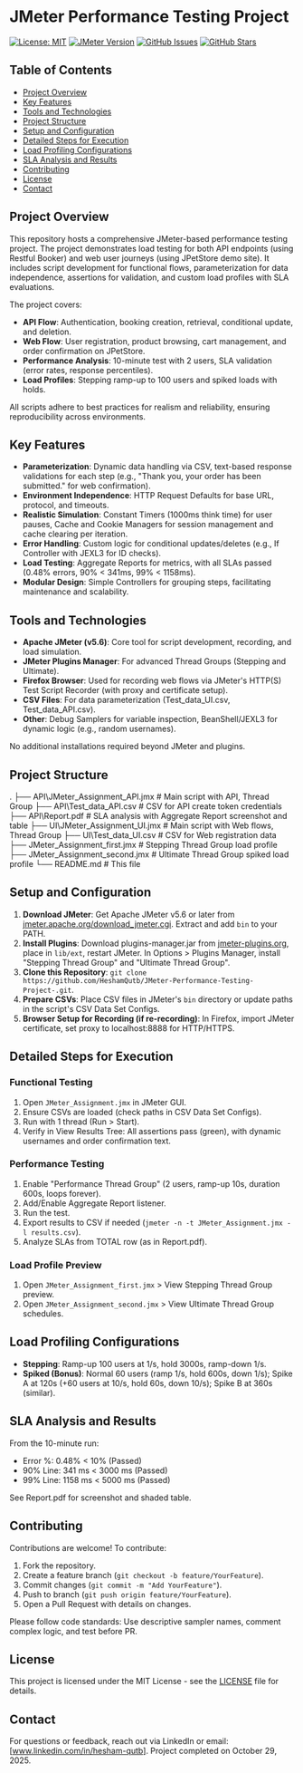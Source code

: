 # JMeter Performance Testing Project

[![License: MIT](https://img.shields.io/badge/License-MIT-yellow.svg)](https://opensource.org/licenses/MIT)
[![JMeter Version](https://img.shields.io/badge/JMeter-5.6-blue)](https://jmeter.apache.org/)
[![GitHub Issues](https://img.shields.io/github/issues/HeshamQutb/JMeter-Performance-Testing-Project-)](https://github.com/HeshamQutb/JMeter-Performance-Testing-Project-/issues)
[![GitHub Stars](https://img.shields.io/github/stars/HeshamQutb/JMeter-Performance-Testing-Project-?style=social)](https://github.com/HeshamQutb/JMeter-Performance-Testing-Project-)

## Table of Contents
- [Project Overview](#project-overview)
- [Key Features](#key-features)
- [Tools and Technologies](#tools-and-technologies)
- [Project Structure](#project-structure)
- [Setup and Configuration](#setup-and-configuration)
- [Detailed Steps for Execution](#detailed-steps-for-execution)
- [Load Profiling Configurations](#load-profiling-configurations)
- [SLA Analysis and Results](#sla-analysis-and-results)
- [Contributing](#contributing)
- [License](#license)
- [Contact](#contact)

## Project Overview
This repository hosts a comprehensive JMeter-based performance testing project. The project demonstrates load testing for both API endpoints (using Restful Booker) and web user journeys (using JPetStore demo site). It includes script development for functional flows, parameterization for data independence, assertions for validation, and custom load profiles with SLA evaluations.

The project covers:
- **API Flow**: Authentication, booking creation, retrieval, conditional update, and deletion.
- **Web Flow**: User registration, product browsing, cart management, and order confirmation on JPetStore.
- **Performance Analysis**: 10-minute test with 2 users, SLA validation (error rates, response percentiles).
- **Load Profiles**: Stepping ramp-up to 100 users and spiked loads with holds.

All scripts adhere to best practices for realism and reliability, ensuring reproducibility across environments.

## Key Features
- **Parameterization**: Dynamic data handling via CSV, text-based response validations for each step (e.g., "Thank you, your order has been submitted." for web confirmation).
- **Environment Independence**: HTTP Request Defaults for base URL, protocol, and timeouts.
- **Realistic Simulation**: Constant Timers (1000ms think time) for user pauses, Cache and Cookie Managers for session management and cache clearing per iteration.
- **Error Handling**: Custom logic for conditional updates/deletes (e.g., If Controller with JEXL3 for ID checks).
- **Load Testing**: Aggregate Reports for metrics, with all SLAs passed (0.48% errors, 90% < 341ms, 99% < 1158ms).
- **Modular Design**: Simple Controllers for grouping steps, facilitating maintenance and scalability.

## Tools and Technologies
- **Apache JMeter (v5.6)**: Core tool for script development, recording, and load simulation.
- **JMeter Plugins Manager**: For advanced Thread Groups (Stepping and Ultimate).
- **Firefox Browser**: Used for recording web flows via JMeter's HTTP(S) Test Script Recorder (with proxy and certificate setup).
- **CSV Files**: For data parameterization (Test_data_UI.csv, Test_data_API.csv).
- **Other**: Debug Samplers for variable inspection, BeanShell/JEXL3 for dynamic logic (e.g., random usernames).

No additional installations required beyond JMeter and plugins.

## Project Structure
.
├── API\JMeter_Assignment_API.jmx     # Main script with API, Thread Group
├── API\Test_data_API.csv             # CSV for API create token credentials
├── API\Report.pdf                    # SLA analysis with Aggregate Report screenshot and table
├── UI\JMeter_Assignment_UI.jmx       # Main script with Web flows, Thread Group
├── UI\Test_data_UI.csv               # CSV for Web registration data
├── JMeter_Assignment_first.jmx       # Stepping Thread Group load profile
├── JMeter_Assignment_second.jmx      # Ultimate Thread Group spiked load profile
└── README.md                         # This file


## Setup and Configuration
1. **Download JMeter**: Get Apache JMeter v5.6 or later from [jmeter.apache.org/download_jmeter.cgi](https://jmeter.apache.org/download_jmeter.cgi). Extract and add `bin` to your PATH.
2. **Install Plugins**: Download plugins-manager.jar from [jmeter-plugins.org](https://jmeter-plugins.org/get/), place in `lib/ext`, restart JMeter. In Options > Plugins Manager, install "Stepping Thread Group" and "Ultimate Thread Group".
3. **Clone this Repository**: `git clone https://github.com/HeshamQutb/JMeter-Performance-Testing-Project-.git`.
4. **Prepare CSVs**: Place CSV files in JMeter's `bin` directory or update paths in the script's CSV Data Set Configs.
5. **Browser Setup for Recording (if re-recording)**: In Firefox, import JMeter certificate, set proxy to localhost:8888 for HTTP/HTTPS.

## Detailed Steps for Execution
### Functional Testing
1. Open `JMeter_Assignment.jmx` in JMeter GUI.
2. Ensure CSVs are loaded (check paths in CSV Data Set Configs).
3. Run with 1 thread (Run > Start).
4. Verify in View Results Tree: All assertions pass (green), with dynamic usernames and order confirmation text.

### Performance Testing
1. Enable "Performance Thread Group" (2 users, ramp-up 10s, duration 600s, loops forever).
2. Add/Enable Aggregate Report listener.
3. Run the test.
4. Export results to CSV if needed (`jmeter -n -t JMeter_Assignment.jmx -l results.csv`).
5. Analyze SLAs from TOTAL row (as in Report.pdf).

### Load Profile Preview
1. Open `JMeter_Assignment_first.jmx` > View Stepping Thread Group preview.
2. Open `JMeter_Assignment_second.jmx` > View Ultimate Thread Group schedules.

## Load Profiling Configurations
- **Stepping**: Ramp-up 100 users at 1/s, hold 3000s, ramp-down 1/s.
- **Spiked (Bonus)**: Normal 60 users (ramp 1/s, hold 600s, down 1/s); Spike A at 120s (+60 users at 10/s, hold 60s, down 10/s); Spike B at 360s (similar).

## SLA Analysis and Results
From the 10-minute run:
- Error %: 0.48% < 10% (Passed)
- 90% Line: 341 ms < 3000 ms (Passed)
- 99% Line: 1158 ms < 5000 ms (Passed)

See Report.pdf for screenshot and shaded table.

## Contributing
Contributions are welcome! To contribute:
1. Fork the repository.
2. Create a feature branch (`git checkout -b feature/YourFeature`).
3. Commit changes (`git commit -m "Add YourFeature"`).
4. Push to branch (`git push origin feature/YourFeature`).
5. Open a Pull Request with details on changes.

Please follow code standards: Use descriptive sampler names, comment complex logic, and test before PR.

## License
This project is licensed under the MIT License - see the [LICENSE](LICENSE) file for details.

## Contact
For questions or feedback, reach out via LinkedIn or email: [www.linkedin.com/in/hesham-qutb].
Project completed on October 29, 2025.
